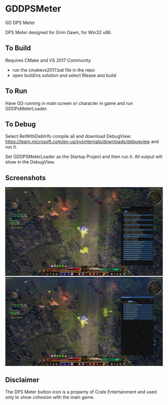 # GDDPSMeter
GD DPS Meter

DPS Meter designed for Grim Dawn, for Win32 x86.

To Build
-----------------------------------------------------------------------------------
Requires CMake and VS 2017 Community
* run the cmakevs2017.bat file in the repo
* open build/vs solution and select Rlease and build

To Run
-----------------------------------------------------------------------------------
Have GD running in main screen or character in game and run GDDPsMeterLoader.

To Debug
-----------------------------------------------------------------------------------
Select RelWithDebInfo compile all and download DebugView: https://learn.microsoft.com/en-us/sysinternals/downloads/debugview and run it.

Set GDDPSMeterLoader as the Startup Project and then run it. All output will show in the DebugView.

Screenshots
-----------------------------------------------------------------------------------

![alt tag](https://github.com/Lumak/GDDPSMeter/blob/main/screenshot/dpsscrn1.jpg)
![alt tag](https://github.com/Lumak/GDDPSMeter/blob/main/screenshot/dpsscrn2.jpg)

Disclaimer
-----------------------------------------------------------------------------------
The DPS Meter button icon is a property of Crate Entertainment and used only to show cohesion with the main game.





